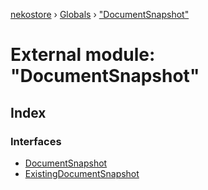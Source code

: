[nekostore](../README.md) › [Globals](../globals.md) › ["DocumentSnapshot"](_documentsnapshot_.md)

# External module: "DocumentSnapshot"

## Index

### Interfaces

* [DocumentSnapshot](../interfaces/_documentsnapshot_.documentsnapshot.md)
* [ExistingDocumentSnapshot](../interfaces/_documentsnapshot_.existingdocumentsnapshot.md)
